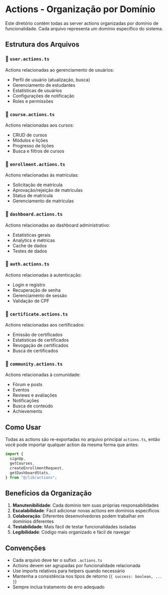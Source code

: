 # Actions - Organização por Domínio

Este diretório contém todas as server actions organizadas por domínio de funcionalidade. Cada arquivo representa um domínio específico do sistema.

## Estrutura dos Arquivos

### 📁 `user.actions.ts`

Actions relacionadas ao gerenciamento de usuários:

- Perfil de usuário (atualização, busca)
- Gerenciamento de estudantes
- Estatísticas de usuários
- Configurações de notificação
- Roles e permissões

### 📁 `course.actions.ts`

Actions relacionadas aos cursos:

- CRUD de cursos
- Módulos e lições
- Progresso de lições
- Busca e filtros de cursos

### 📁 `enrollment.actions.ts`

Actions relacionadas às matrículas:

- Solicitação de matrícula
- Aprovação/rejeição de matrículas
- Status de matrícula
- Gerenciamento de matrículas

### 📁 `dashboard.actions.ts`

Actions relacionadas ao dashboard administrativo:

- Estatísticas gerais
- Analytics e métricas
- Cache de dados
- Testes de dados

### 📁 `auth.actions.ts`

Actions relacionadas à autenticação:

- Login e registro
- Recuperação de senha
- Gerenciamento de sessão
- Validação de CPF

### 📁 `certificate.actions.ts`

Actions relacionadas aos certificados:

- Emissão de certificados
- Estatísticas de certificados
- Revogação de certificados
- Busca de certificados

### 📁 `community.actions.ts`

Actions relacionadas à comunidade:

- Fórum e posts
- Eventos
- Reviews e avaliações
- Notificações
- Busca de conteúdo
- Achievements

## Como Usar

Todas as actions são re-exportadas no arquivo principal `actions.ts`, então você pode importar qualquer action da mesma forma que antes:

```typescript
import {
  signUp,
  getCourses,
  createEnrollmentRequest,
  getDashboardStats,
} from "@/lib/actions";
```

## Benefícios da Organização

1. **Manutenibilidade**: Cada domínio tem suas próprias responsabilidades
2. **Escalabilidade**: Fácil adicionar novas actions em domínios específicos
3. **Colaboração**: Diferentes desenvolvedores podem trabalhar em domínios diferentes
4. **Testabilidade**: Mais fácil de testar funcionalidades isoladas
5. **Legibilidade**: Código mais organizado e fácil de navegar

## Convenções

- Cada arquivo deve ter o sufixo `.actions.ts`
- Actions devem ser agrupadas por funcionalidade relacionada
- Use imports relativos para helpers quando necessário
- Mantenha a consistência nos tipos de retorno (`{ success: boolean, ... }`)
- Sempre inclua tratamento de erro adequado
